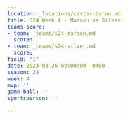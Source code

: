 ```yaml
---
location: _locations/carter-baron.md
title: S24 Week 4 - Maroon vs Silver
teams-score:
- team: _teams/s24-maroon.md
  score: 
- team: _teams/s24-silver.md
  score: 
field: "1"
date: 2023-03-26 09:00:00 -0400
season: 24
week: 4
mvp: ''
game-ball: ''
sportsperson: ''

---
```


